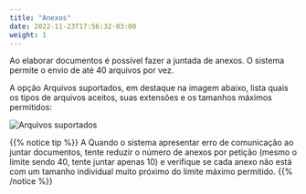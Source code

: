 ```yaml
---
title: "Anexos"
date: 2022-11-23T17:56:32-03:00
weight: 1
---
```


Ao elaborar documentos é possível fazer a juntada de anexos. O sistema permite o envio de até 40 arquivos por vez.

A opção Arquivos suportados, em destaque na imagem abaixo, lista quais os tipos de arquivos aceitos, suas extensões e os tamanhos máximos permitidos:

![Arquivos suportados](/imagens/arquivos_suportados.jpg)

{{% notice tip %}}
A Quando o sistema apresentar erro de comunicação ao juntar documentos, tente reduzir o número de anexos por petição (mesmo o limite sendo 40, tente juntar apenas 10) e verifique se cada anexo não está com um tamanho individual muito próximo do limite máximo permitido.
{{% /notice %}}
